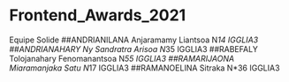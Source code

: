 # Frontend_Awards_2021
Equipe Solide
##ANDRIANILANA Anjaramamy Liantsoa N*14 IGGLIA3
##ANDRIANAHARY Ny Sandratra Arisoa N*35 IGGLIA3
##RABEFALY Tolojanahary Fenomanantsoa N*55 IGGLIA3
##RAMARIJAONA Miaramanjaka Satu N*17 IGGLIA3
##RAMANOELINA Sitraka N*36 IGGLIA3
